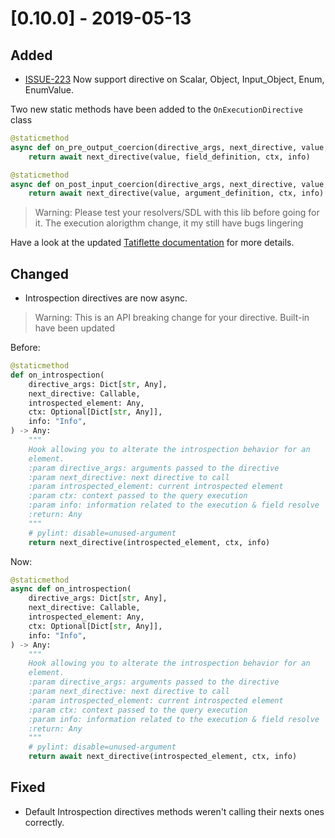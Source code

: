 # [0.10.0] - 2019-05-13

## Added

- [ISSUE-223](https://github.com/dailymotion/tartiflette/issues/223) Now support directive on Scalar, Object, Input_Object, Enum, EnumValue.

Two new static methods have been added to the `OnExecutionDirective` class

```python
@staticmethod
async def on_pre_output_coercion(directive_args, next_directive, value, field_definition, ctx, info):
    return await next_directive(value, field_definition, ctx, info)

@staticmethod
async def on_post_input_coercion(directive_args, next_directive, value, argument_definition, ctx, info):
    return await next_directive(value, argument_definition, ctx, info)
```
>Warning: Please test your resolvers/SDL with this lib before going for it. The execution alorigthm change, it my still have bugs lingering

Have a look at the updated [Tatiflette documentation](https://tartiflette.io/docs/api/directive) for more details.

## Changed

- Introspection directives are now async.
>Warning: This is an API breaking change for your directive. Built-in have been updated

Before:
```python
@staticmethod
def on_introspection(
    directive_args: Dict[str, Any],
    next_directive: Callable,
    introspected_element: Any,
    ctx: Optional[Dict[str, Any]],
    info: "Info",
) -> Any:
    """
    Hook allowing you to alterate the introspection behavior for an
    element.
    :param directive_args: arguments passed to the directive
    :param next_directive: next directive to call
    :param introspected_element: current introspected element
    :param ctx: context passed to the query execution
    :param info: information related to the execution & field resolve
    :return: Any
    """
    # pylint: disable=unused-argument
    return next_directive(introspected_element, ctx, info)
```

Now:
```python
@staticmethod
async def on_introspection(
    directive_args: Dict[str, Any],
    next_directive: Callable,
    introspected_element: Any,
    ctx: Optional[Dict[str, Any]],
    info: "Info",
) -> Any:
    """
    Hook allowing you to alterate the introspection behavior for an
    element.
    :param directive_args: arguments passed to the directive
    :param next_directive: next directive to call
    :param introspected_element: current introspected element
    :param ctx: context passed to the query execution
    :param info: information related to the execution & field resolve
    :return: Any
    """
    # pylint: disable=unused-argument
    return await next_directive(introspected_element, ctx, info)
```

## Fixed

- Default Introspection directives methods weren't calling their nexts ones correctly.

